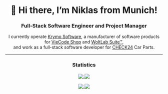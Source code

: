 <h1 align="center">👋 Hi there, I’m Niklas from Munich!</h1>
<h3 align="center">Full-Stack Software Engineer and Project Manager</h3>

<p align="center">
    I currently operate <a href="https://krymo.software">Krymo Software</a>, a manufacturer of software products for <a href="https://viecode.com">VieCode Shop</a> and <a href="https://www.woltlab.com">WoltLab Suite™</a>,<br> and work as a full-stack software developer for <a href="https://check24.de">CHECK24</a> Car Parts.
</p>

<hr>

<h3 align="center">Statistics</h3>

<p align="center">
    <a href="https://github.com/Krymonota/#gh-dark-mode-only" alt="Niklas' Statistics at GitHub">
        <img align="center" src="https://github-readme-stats-krymonota.vercel.app/api?username=Krymonota&show_icons=true&theme=dark#gh-dark-mode-only" />
    </a>
    <a href="https://github.com/Krymonota/#gh-light-mode-only" alt="Niklas' Statistics at GitHub">
        <img align="center" src="https://github-readme-stats-krymonota.vercel.app/api?username=Krymonota&show_icons=true&theme=default#gh-light-mode-only" />
    </a>
</p>

<p align="center">
    <a href="https://github.com/Krymonota/#gh-dark-mode-only" alt="Niklas' Top Languages at GitHub">
        <img align="center" src="https://github-readme-stats-krymonota.vercel.app/api/top-langs/?username=Krymonota&layout=pie&theme=dark#gh-dark-mode-only" />
    </a>
    <a href="https://github.com/Krymonota/#gh-light-mode-only" alt="Niklas' Top Languages at GitHub">
        <img align="center" src="https://github-readme-stats-krymonota.vercel.app/api/top-langs/?username=Krymonota&layout=pie&theme=default#gh-light-mode-only" />
    </a>
</p>
